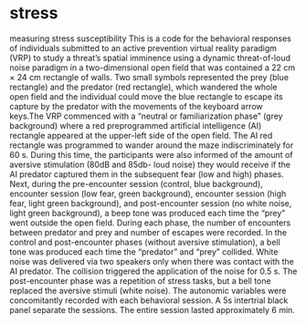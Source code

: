 # stress
measuring stress susceptibility
This is a code for the behavioral responses of individuals submitted to an active prevention virtual reality paradigm (VRP) to study a threat’s spatial imminence using a dynamic threat-of-loud noise paradigm in a two-dimensional open field that was contained a 22 cm × 24 cm rectangle of walls. Two small symbols represented the prey (blue rectangle) and the predator (red rectangle), which wandered the whole open field and the individual could move the blue rectangle to escape its capture by the predator with the movements of the keyboard arrow keys.The VRP commenced with a “neutral or familiarization phase” (grey background) where a red preprogrammed artificial intelligence (AI) rectangle appeared at the upper-left side of the open field.  The AI red rectangle was programmed to wander around the maze indiscriminately for 60 s. During this time, the participants were also informed of the amount of aversive stimulation (80dB and 85db- loud noise) they would receive if the AI predator captured them in the subsequent fear (low and high) phases. Next, during the pre-encounter session (control, blue background), encounter session (low fear, green background), encounter session (high fear, light green background), and post-encounter session (no white noise, light green background), a beep tone was produced each time the “prey” went outside the open field. During each phase, the number of encounters between predator and prey and number of escapes were recorded. In the control and post-encounter phases (without aversive stimulation), a bell tone was produced each time the “predator” and “prey” collided. White noise was delivered via two speakers only when there was contact with the AI predator. The collision triggered the application of the noise for 0.5 s. The post-encounter phase was a repetition of stress tasks, but a bell tone replaced the aversive stimuli (white noise). The autonomic variables were concomitantly recorded with each behavioral session. A 5s intertrial black panel separate the sessions.
The entire session lasted approximately 6 min.                       
